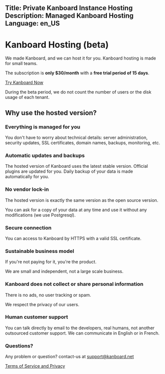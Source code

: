 Title: Private Kanboard Instance Hosting
Description: Managed Kanboard Hosting
Language: en_US
---

Kanboard Hosting (beta)
================

We made Kanboard, and we can host it for you. Kanboard hosting is made for small teams.

The subscription is **only $30/month** with a **free trial period of 15 days**.

<p class="align-center">
    <a href="https://signup.kanboard.net/" class="btn btn-blue subscribe-link">Try Kanboard Now</a>
</p>

During the beta period, we do not count the number of users or the disk usage of each tenant.

Why use the hosted version?
---------------------------

### Everything is managed for you

You don't have to worry about technical details: server administration, security updates, SSL certificates, domain names, backups, monitoring, etc.

### Automatic updates and backups

The hosted version of Kanboard uses the latest stable version.
Official plugins are updated for you.
Daily backup of your data is made automatically for you.

### No vendor lock-in

The hosted version is exactly the same version as the open source version.

You can ask for a copy of your data at any time and use it without any modifications (we use Postgresql).

### Secure connection

You can access to Kanboard by HTTPS with a valid SSL certificate.

### Sustainable business model

If you're not paying for it, you're the product.

We are small and independent, not a large scale business.

### Kanboard does not collect or share personal information

There is no ads, no user tracking or spam.

We respect the privacy of our users.

### Human customer support

You can talk directly by email to the developers, real humans, not another outsourced customer support.
We can communicate in English or in French.

### Questions?

Any problem or question? contact-us at [support@kanboard.net](mailto:support@kanboard.net)

<aside><a href="/terms">Terms of Service and Privacy</aside>
